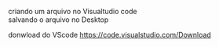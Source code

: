 criando um arquivo no Visualtudio code<br>
salvando o arquivo no Desktop 

donwload do VScode https://code.visualstudio.com/Download
